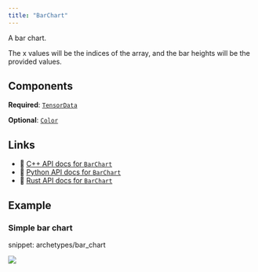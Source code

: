 ```yaml
---
title: "BarChart"
---
```


A bar chart.

The x values will be the indices of the array, and the bar heights will be the provided values.

## Components

**Required**: [`TensorData`](../components/tensor_data.md)

**Optional**: [`Color`](../components/color.md)

## Links
 * 🌊 [C++ API docs for `BarChart`](https://ref.rerun.io/docs/cpp/stable/structrerun_1_1archetypes_1_1BarChart.html)
 * 🐍 [Python API docs for `BarChart`](https://ref.rerun.io/docs/python/stable/common/archetypes#rerun.archetypes.BarChart)
 * 🦀 [Rust API docs for `BarChart`](https://docs.rs/rerun/latest/rerun/archetypes/struct.BarChart.html)

## Example

### Simple bar chart

snippet: archetypes/bar_chart

<picture data-inline-viewer="snippets/bar_chart">
  <source media="(max-width: 480px)" srcset="https://static.rerun.io/barchart_simple/cf6014b18265edfcaa562c06526c0716b296b193/480w.png">
  <source media="(max-width: 768px)" srcset="https://static.rerun.io/barchart_simple/cf6014b18265edfcaa562c06526c0716b296b193/768w.png">
  <source media="(max-width: 1024px)" srcset="https://static.rerun.io/barchart_simple/cf6014b18265edfcaa562c06526c0716b296b193/1024w.png">
  <source media="(max-width: 1200px)" srcset="https://static.rerun.io/barchart_simple/cf6014b18265edfcaa562c06526c0716b296b193/1200w.png">
  <img src="https://static.rerun.io/barchart_simple/cf6014b18265edfcaa562c06526c0716b296b193/full.png">
</picture>

